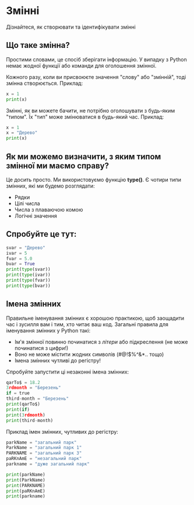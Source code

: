 # Змінні
Дізнайтеся, як створювати та ідентифікувати змінні

## Що таке змінна? 

Простими словами, це спосіб зберігати інформацію. У випадку з Python немає жодної функції або команди для оголошення змінної. 

Кожного разу, коли ви присвоюєте значення "слову" або "змінній", тоді змінна створюється.
Приклад:
```python
x = 1
print(x)
```
Змінні, як ви можете бачити, не потрібно оголошувати з будь-яким "типом". Їх "тип" може змінюватися в будь-який час.
Приклад:
```python
x = 1
x = "Дерево"
print(x)
```
## Як ми можемо визначити, з яким типом змінної ми маємо справу?
Це досить просто. Ми використовуємо функцію **type()**. Є чотири типи змінних, які ми будемо розглядати:
* Рядки
* Цілі числа
* Числа з плаваючою комою
* Логічні значення

## Спробуйте це тут:
```python
svar = "Дерево"
ivar = 5
fvar = 5.0
bvar = True
print(type(svar))
print(type(ivar))
print(type(fvar))
print(type(bvar))
```


## Імена змінних
Правильне іменування змінних є хорошою практикою, щоб заощадити час і зусилля вам і тим, хто читає ваш код. Загальні правила для іменування змінних у Python такі:

- Ім'я змінної повинно починатися з *літери* або підкреслення (не може починатися з цифри!)
- Воно не може містити жодних символів (#@!$%^&*.. тощо)
- Імена змінних чутливі до регістру!


Спробуйте запустити ці незаконні імена змінних:

```python
qarTo$ = 18.2
3rdmonth = "Березень"
if = true
third-month = "Березень"
print(qarTo$)
print(if)
print(3rdmonth)
print(third-month)
```

Приклад імен змінних, чутливих до регістру:
```python
parkName = "загальний парк"
ParkName = "загальний парк 1"
PARKNAME = "загальний парк 3"
paRKnAmE = "незагальний парк"
parkname = "дуже загальний парк"

print(parkName)
print(ParkName)
print(PARKNAME)
print(paRKnAmE)
print(parkname)
```
